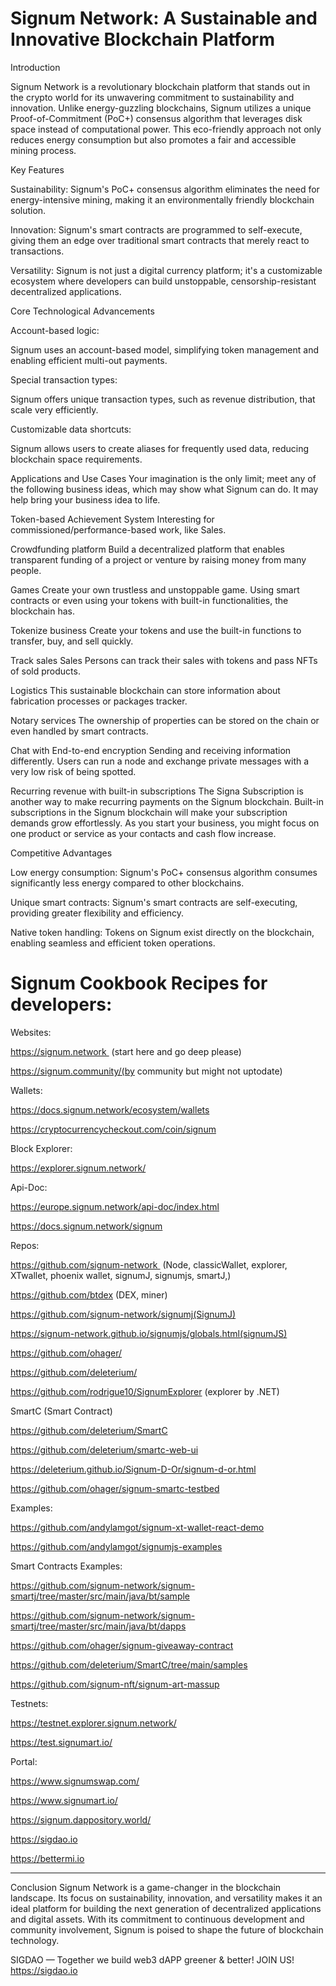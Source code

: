# Signum Network: A Sustainable and Innovative Blockchain Platform

Introduction

Signum Network is a revolutionary blockchain platform that stands out in the crypto world for its unwavering commitment to sustainability and innovation. Unlike energy-guzzling blockchains, Signum utilizes a unique Proof-of-Commitment (PoC+) consensus algorithm that leverages disk space instead of computational power. This eco-friendly approach not only reduces energy consumption but also promotes a fair and accessible mining process.

Key Features

Sustainability: 
Signum's PoC+ consensus algorithm eliminates the need for energy-intensive mining, making it an environmentally friendly blockchain solution.

Innovation: 
Signum's smart contracts are programmed to self-execute, giving them an edge over traditional smart contracts that merely react to transactions.

Versatility: 
Signum is not just a digital currency platform; it's a customizable ecosystem where developers can build unstoppable, censorship-resistant decentralized applications.

Core Technological Advancements

Account-based logic: 

Signum uses an account-based model, simplifying token management and enabling efficient multi-out payments.

Special transaction types: 

Signum offers unique transaction types, such as revenue distribution, that scale very efficiently.

Customizable data shortcuts: 

Signum allows users to create aliases for frequently used data, reducing blockchain space requirements.

Applications and Use Cases
Your imagination is the only limit; meet any of the following business ideas, which may show what Signum can do. It may help bring your business idea to life.

Token-based Achievement System 
Interesting for commissioned/performance-based work, like Sales.

Crowdfunding platform
Build a decentralized platform that enables transparent funding of a project or venture by raising money from many people.

Games
Create your own trustless and unstoppable game. Using smart contracts or even using your tokens with built-in functionalities, the blockchain has.

Tokenize business
Create your tokens and use the built-in functions to transfer, buy, and sell quickly.

Track sales 
Sales Persons can track their sales with tokens and pass NFTs of sold products.

Logistics
This sustainable blockchain can store information about fabrication processes or packages tracker.

Notary services
The ownership of properties can be stored on the chain or even handled by smart contracts.

Chat with End-to-end encryption
Sending and receiving information differently. Users can run a node and exchange private messages with a very low risk of being spotted.

Recurring revenue with built-in subscriptions
The Signa Subscription is another way to make recurring payments on the Signum blockchain. Built-in subscriptions in the Signum blockchain will make your subscription demands grow effortlessly. As you start your business, you might focus on one product or service as your contacts and cash flow increase.

Competitive Advantages

Low energy consumption: Signum's PoC+ consensus algorithm consumes significantly less energy compared to other blockchains.

Unique smart contracts: Signum's smart contracts are self-executing, providing greater flexibility and efficiency.

Native token handling: Tokens on Signum exist directly on the blockchain, enabling seamless and efficient token operations.

# Signum Cookbook Recipes for developers:
Websites:

https://signum.network  (start here and go deep please)

https://signum.community/(by community but might not uptodate)

Wallets:

https://docs.signum.network/ecosystem/wallets

https://cryptocurrencycheckout.com/coin/signum

Block Explorer:

https://explorer.signum.network/

Api-Doc:

https://europe.signum.network/api-doc/index.html

https://docs.signum.network/signum

Repos:

https://github.com/signum-network  (Node, classicWallet, explorer, XTwallet, phoenix wallet, signumJ, signumjs, smartJ,)

https://github.com/btdex (DEX, miner)

https://github.com/signum-network/signumj(SignumJ)

https://signum-network.github.io/signumjs/globals.html(signumJS)

https://github.com/ohager/

https://github.com/deleterium/

https://github.com/rodrigue10/SignumExplorer (explorer by .NET)

SmartC (Smart Contract)

https://github.com/deleterium/SmartC

https://github.com/deleterium/smartc-web-ui

https://deleterium.github.io/Signum-D-Or/signum-d-or.html

https://github.com/ohager/signum-smartc-testbed

Examples:

https://github.com/andylamgot/signum-xt-wallet-react-demo

https://github.com/andylamgot/signumjs-examples

Smart Contracts Examples:

https://github.com/signum-network/signum-smartj/tree/master/src/main/java/bt/sample

https://github.com/signum-network/signum-smartj/tree/master/src/main/java/bt/dapps

https://github.com/ohager/signum-giveaway-contract

https://github.com/deleterium/SmartC/tree/main/samples

https://github.com/signum-nft/signum-art-massup

Testnets:

https://testnet.explorer.signum.network/

https://test.signumart.io/

Portal:

https://www.signumswap.com/

https://www.signumart.io/

https://signum.dappository.world/

https://sigdao.io

https://bettermi.io

---
Conclusion
Signum Network is a game-changer in the blockchain landscape. Its focus on sustainability, innovation, and versatility makes it an ideal platform for building the next generation of decentralized applications and digital assets. With its commitment to continuous development and community involvement, Signum is poised to shape the future of blockchain technology.

SIGDAO — Together we build web3 dAPP greener & better! JOIN US!
https://sigdao.io
